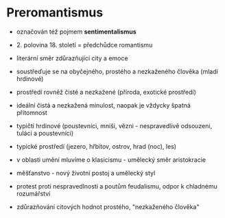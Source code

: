 # Preromantismus
- označován též pojmem **sentimentalismus**
- 2\. polovina 18. století = předchůdce romantismu
- literární směr zdůrazňující city a emoce
- soustřeďuje se na obyčejného, prostého a nezkaženého člověka (mladí hrdinové)
- prostředí rovněž čisté a nezkažené (příroda, exotické prostředí)

- ideální čistá a nezkažená minulost, naopak je vždycky špatná přítomnost
- typičtí hrdinové (poustevníci, mniši, vězni - nespravedlivě odsouzeni, tuláci a poustevníci)
- typické prostředí (jezero, hřbitov, ostrov, hrad (noc), les)

- v oblasti umění mluvíme o klasicismu - umělecký směr aristokracie
- měšťanstvo - nový životní postoj a umělecký styl
- protest proti nespravedlnosti a poutům feudalismu, odpor k chladnému rozumářství 
- zdůrazňování citových hodnot prostého, "nezkaženého člověka"